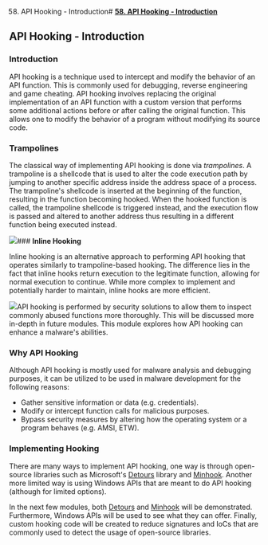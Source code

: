58. API Hooking - Introduction# [**58. API Hooking - Introduction**](https://maldevacademy.com/modules/58)

## **API Hooking - Introduction**

### **Introduction**

API hooking is a technique used to intercept and modify the behavior of an API function. This is commonly used for debugging, reverse engineering and game cheating. API hooking involves replacing the original implementation of an API function with a custom version that performs some additional actions before or after calling the original function. This allows one to modify the behavior of a program without modifying its source code.

### **Trampolines**

The classical way of implementing API hooking is done via *trampolines*. A trampoline is a shellcode that is used to alter the code execution path by jumping to another specific address inside the address space of a process. The trampoline's shellcode is inserted at the beginning of the function, resulting in the function becoming hooked. When the hooked function is called, the trampoline shellcode is triggered instead, and the execution flow is passed and altered to another address thus resulting in a different function being executed instead.

[![](58%20API%20Hooking%20-%20Introduction%20b43ef4c2f27a4891a09b1ca65a4522fe/hooking-intro-115247938-09b2e089-3a64-443f-86b1-e147acfe8cdc.png)](58%20API%20Hooking%20-%20Introduction%20b43ef4c2f27a4891a09b1ca65a4522fe/hooking-intro-115247938-09b2e089-3a64-443f-86b1-e147acfe8cdc.png)### **Inline Hooking**

Inline hooking is an alternative approach to performing API hooking that operates similarly to trampoline-based hooking. The difference lies in the fact that inline hooks return execution to the legitimate function, allowing for normal execution to continue. While more complex to implement and potentially harder to maintain, inline hooks are more efficient.

[![](58%20API%20Hooking%20-%20Introduction%20b43ef4c2f27a4891a09b1ca65a4522fe/hooking-intro-215247209-ce8c97aa-3d6f-488e-893c-aea9230f6afa.png)](58%20API%20Hooking%20-%20Introduction%20b43ef4c2f27a4891a09b1ca65a4522fe/hooking-intro-215247209-ce8c97aa-3d6f-488e-893c-aea9230f6afa.png)API hooking is performed by security solutions to allow them to inspect commonly abused functions more thoroughly. This will be discussed more in-depth in future modules. This module explores how API hooking can enhance a malware's abilities.

### **Why API Hooking**

Although API hooking is mostly used for malware analysis and debugging purposes, it can be utilized to be used in malware development for the following reasons:

* Gather sensitive information or data (e.g. credentials).
* Modify or intercept function calls for malicious purposes.
* Bypass security measures by altering how the operating system or a program behaves (e.g. AMSI, ETW).

### **Implementing Hooking**

There are many ways to implement API hooking, one way is through open-source libraries such as Microsoft's [Detours](https://github.com/microsoft/Detours) library and [Minhook](https://github.com/TsudaKageyu/minhook). Another more limited way is using Windows APIs that are meant to do API hooking (although for limited options).

In the next few modules, both [Detours](https://github.com/microsoft/Detours) and [Minhook](https://github.com/TsudaKageyu/minhook) will be demonstrated. Furthermore, Windows APIs will be used to see what they can offer. Finally, custom hooking code will be created to reduce signatures and IoCs that are commonly used to detect the usage of open-source libraries.

